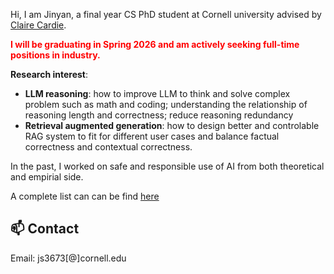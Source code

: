 Hi, I am Jinyan, a final year CS PhD student at Cornell university advised by [Claire Cardie](https://www.cs.cornell.edu/home/cardie/).

<span style="color:red; font-weight:bold"> I will be graduating in Spring 2026 and am actively seeking full-time positions in industry. </span> 





**Research interest**: 
- **LLM reasoning**: how to improve LLM to think and solve complex problem such as math and coding; understanding the relationship of reasoning length and correctness; reduce reasoning redundancy
- **Retrieval augmented generation**: how to design better and controlable RAG system to fit for different user cases and balance factual correctness and contextual correctness. 


In the past, I worked on safe and responsible use of AI from both theoretical and empirial side. 

A complete list can can be find [here](https://jinyansu1.github.io/Publications.html)

  
## 📫 Contact
Email: js3673[@]cornell.edu





